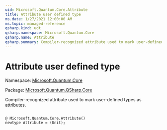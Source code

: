 ```yaml
---
uid: Microsoft.Quantum.Core.Attribute
title: Attribute user defined type
ms.date: 1/27/2021 12:00:00 AM
ms.topic: managed-reference
qsharp.kind: udt
qsharp.namespace: Microsoft.Quantum.Core
qsharp.name: Attribute
qsharp.summary: Compiler-recognized attribute used to mark user-defined types as attributes.
---
```


# Attribute user defined type

Namespace: [Microsoft.Quantum.Core](xref:Microsoft.Quantum.Core)

Package: [Microsoft.Quantum.QSharp.Core](https://nuget.org/packages/Microsoft.Quantum.QSharp.Core)


Compiler-recognized attribute used to mark user-defined types as attributes.

```qsharp

@ Microsoft.Quantum.Core.Attribute()
newtype Attribute = (Unit);
```

